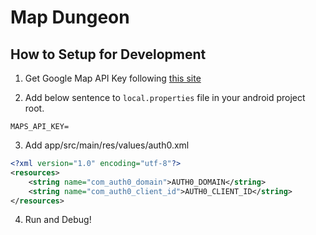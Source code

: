 # Map Dungeon

## How to Setup for Development

1. Get Google Map API Key following [this site](https://developers.google.com/maps/documentation/android-sdk/start?hl=ja)

2. Add below sentence to  `local.properties` file in your android project root.

```
MAPS_API_KEY=
```

3. Add app/src/main/res/values/auth0.xml

```xml
<?xml version="1.0" encoding="utf-8"?>
<resources>
    <string name="com_auth0_domain">AUTH0_DOMAIN</string>
    <string name="com_auth0_client_id">AUTH0_CLIENT_ID</string>
</resources>
```

4. Run and Debug!

